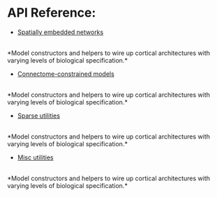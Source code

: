 # API Reference:

- [Spatially embedded networks](eirnn.md)
<br/>
*Model constructors and helpers to wire up cortical architectures with varying levels of biological specification.*

- [Connectome-constrained models](connectome.md)
<br/>
*Model constructors and helpers to wire up cortical architectures with varying levels of biological specification.*

- [Sparse utilities](sparse.md)
<br/>
*Model constructors and helpers to wire up cortical architectures with varying levels of biological specification.*

- [Misc utilities](misc.md)
<br/>
*Model constructors and helpers to wire up cortical architectures with varying levels of biological specification.*
